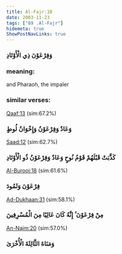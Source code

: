 ```yaml
---
title: Al-Fajr:10
date: 2003-11-23
tags: ["89 .Al-Fajr"]
hidemeta: true 
ShowPostNavLinks: true 
---
```

### وَفِرْعَوْنَ ذِي الْأَوْتَادِ
### meaning: 
and Pharaoh, the impaler
### similar verses: 

[Qaaf:13](/50/13) (sim:67.2%)

### وَعَادٌ وَفِرْعَوْنُ وَإِخْوَانُ لُوطٍ

[Saad:12](/38/12) (sim:62.7%)

### كَذَّبَتْ قَبْلَهُمْ قَوْمُ نُوحٍ وَعَادٌ وَفِرْعَوْنُ ذُو الْأَوْتَادِ

[Al-Burooj:18](/85/18) (sim:61.6%)

### فِرْعَوْنَ وَثَمُودَ

[Ad-Dukhaan:31](/44/31) (sim:58.1%)

### مِنْ فِرْعَوْنَ ۚ إِنَّهُ كَانَ عَالِيًا مِنَ الْمُسْرِفِينَ

[An-Najm:20](/53/20) (sim:57.0%)

### وَمَنَاةَ الثَّالِثَةَ الْأُخْرَىٰ
